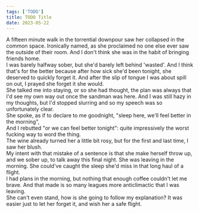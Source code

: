 ```yaml
---
tags: ['TODO']
title: TODO Title
date: 2023-05-22
---
```


A fifteen minute walk in the torrential downpour saw her collapsed in the common space. Ironically named, as she proclaimed no one else ever saw the outside of their room. And I don't think she was in the habit of bringing friends home.  
I was barely halfway sober, but she'd barely left behind 'wasted'. And I think that's for the better because after how sick she'd been tonight, she deserved to quickly forget it. And after the slip of tongue I was about spill on out, I prayed she forget it she would.  
She talked me into staying, or so she had thought, the plan was always that I'd see my own way out once the sandman was here. And I was still hazy in my thoughts, but I'd stopped slurring and so my speech was so unfortunately clear.  
She spoke, as if to declare to me goodnight, "sleep here, we'll feel better in the morning",  
And I rebutted "or we can feel better tonight": quite impressively the worst fucking way to word the thing.  
The wine already turned her a little bit rosy, but for the first and last time, I saw her blush.  
My intent with that mistake of a sentence is that she make herself throw up, and we sober up, to talk away this final night. She was leaving in the morning. She could've caught the sleep she'd miss in that long haul of a flight.  
I had plans in the morning, but nothing that enough coffee couldn't let me brave. And that made is so many leagues more anticlimactic that I was leaving.  
She can't even stand, how is she going to follow my explanation? It was easier just to let her forget it, and wish her a safe flight.  
